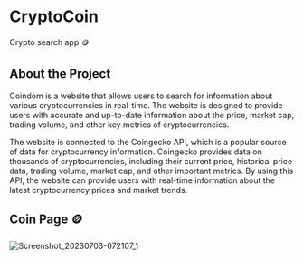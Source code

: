 # CryptoCoin
Crypto search app 🪙

## About the Project
Coindom is a website that allows users to search for information about various cryptocurrencies in real-time. The website is designed to provide users with accurate and up-to-date information about the price, market cap, trading volume, and other key metrics of cryptocurrencies.

The website is connected to the Coingecko API, which is a popular source of data for cryptocurrency information. Coingecko provides data on thousands of cryptocurrencies, including their current price, historical price data, trading volume, market cap, and other important metrics. By using this API, the website can provide users with real-time information about the latest cryptocurrency prices and market trends.

## Coin Page 🪙
![Screenshot_20230703-072107_1](https://github.com/Aninimo/CryptoCoin/assets/75839810/f35bfd25-ad05-4079-8002-cb85c0c440eb)
